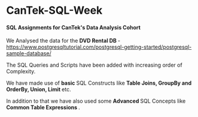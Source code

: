 # CanTek-SQL-Week
<h4> SQL Assignments for CanTek's Data Analysis Cohort </h4>

We Analysed the data for the <b> DVD Rental DB </b> - https://www.postgresqltutorial.com/postgresql-getting-started/postgresql-sample-database/ 

The SQL Queries and Scripts have been added with increasing order of Complexity. 

We have made use of <b> basic </b> SQL Constructs like <b> Table Joins, GroupBy and OrderBy, Union, Limit </b> etc.

In addition to that we have also used some <b> Advanced </b> SQL Concepts like <b> Common Table Expressions </b>. 
